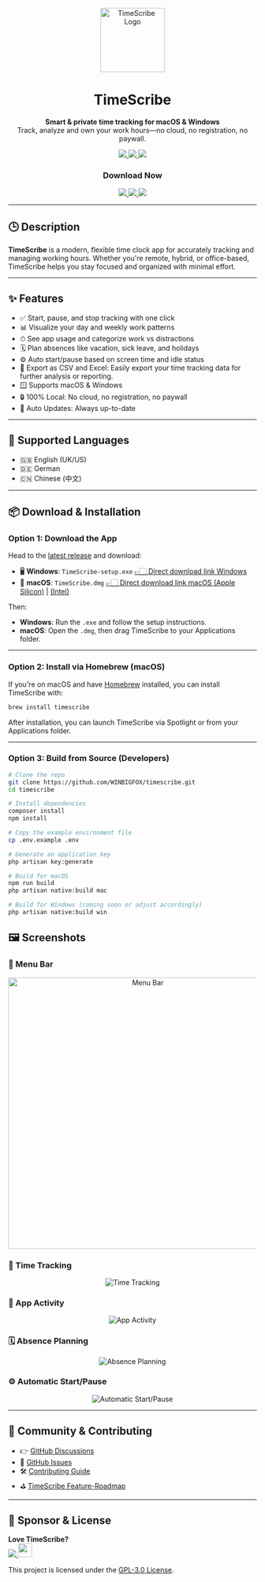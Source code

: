 <p align="center">
  <a href="https://timescribe.app" target="_blank">
    <img src="https://github.com/WINBIGFOX/Stempeluhr/blob/main/.github/images/icon.png?raw=true" width="130" alt="TimeScribe Logo">
  </a>
</p>
<h1 align="center">TimeScribe</h1>
<p align="center">
  <b>Smart & private time tracking for macOS & Windows</b><br/>
Track, analyze and own your work hours—no cloud, no registration, no paywall.
</p>

<p align="center">
  <a href="https://github.com/WINBIGFOX/timescribe/releases/latest">
    <img src="https://img.shields.io/github/v/release/WINBIGFOX/timescribe?label=Download&logo=github" />
  </a>
  <a href="https://formulae.brew.sh/cask/timescribe">
    <img src="https://img.shields.io/homebrew/cask/v/timescribe?logo=homebrew&logoColor=white&label=Homebrew" />
  </a>
  <a href="LICENSE">
    <img src="https://img.shields.io/github/license/WINBIGFOX/timescribe?color=blue" />
  </a>
</p>

<h3 align="center">Download Now</h2>
<p align="center">
  <a href="https://timescribe.app/download/windows">
    <img src="https://img.shields.io/badge/Windows-0078D4?style=for-the-badge&logo=microsoft&logoColor=white" />
  </a>
  <a href="https://timescribe.app/download/macos/arm64">
    <img src="https://img.shields.io/badge/Apple%20Silicon-000000?style=for-the-badge&logo=apple&logoColor=white" />
  </a>
  <a href="https://timescribe.app/download/macos/x64">
    <img src="https://img.shields.io/badge/Intel-000000?style=for-the-badge&logo=apple&logoColor=white" />
  </a>
</p>

---

## 🕒 Description

**TimeScribe** is a modern, flexible time clock app for accurately tracking and managing working hours. Whether you're
remote, hybrid, or office-based, TimeScribe helps you stay focused and organized with minimal effort.

---

## ✨ Features

- ✅ Start, pause, and stop tracking with one click
- 📊 Visualize your day and weekly work patterns
- ⏱ See app usage and categorize work vs distractions
- 🗓️ Plan absences like vacation, sick leave, and holidays
- ⚙️ Auto start/pause based on screen time and idle status
- 💾 Export as CSV and Excel: Easily export your time tracking data for further analysis or reporting.
- 🪟 Supports macOS & Windows
- 🔒 100% Local: No cloud, no registration, no paywall
- 🔄 Auto Updates: Always up-to-date

---

## 💬 Supported Languages

- 🇬🇧 English (UK/US)
- 🇩🇪 German
- 🇨🇳 Chinese (中文)

---

## 📦 Download & Installation

### Option 1: Download the App

Head to the [latest release](https://github.com/WINBIGFOX/timescribe/releases/latest) and download:

- 🖥 **Windows**:
  `TimeScribe-setup.exe` [👉🏻 Direct download link Windows](https://timescribe.app/download/windows)
- 🍏 **macOS**:
  `TimeScribe.dmg` [👉🏻 Direct download link macOS (Apple Silicon)](https://timescribe.app/download/macos/arm64) | [(Intel)](https://timescribe.app/download/macos/x64)

Then:

- **Windows**: Run the `.exe` and follow the setup instructions.
- **macOS**: Open the `.dmg`, then drag TimeScribe to your Applications folder.

---

### Option 2: Install via Homebrew (macOS)

If you're on macOS and have [Homebrew](https://brew.sh/) installed, you can install TimeScribe with:

```bash
brew install timescribe
```

After installation, you can launch TimeScribe via Spotlight or from your Applications folder.

---

### Option 3: Build from Source (Developers)

```bash
# Clone the repo
git clone https://github.com/WINBIGFOX/timescribe.git
cd timescribe

# Install dependencies
composer install
npm install

# Copy the example environment file
cp .env.example .env

# Generate an application key
php artisan key:generate

# Build for macOS
npm run build
php artisan native:build mac

# Build for Windows (coming soon or adjust accordingly)
php artisan native:build win
```

## 🖼 Screenshots

### 🧭 Menu Bar

<p align="center">
    <picture>
        <source media="(prefers-color-scheme: dark)" srcset="https://github.com/WINBIGFOX/Stempeluhr/blob/main/.github/images/menubar_dark.png?raw=true">
        <img alt="Menu Bar" width="550" src="https://github.com/WINBIGFOX/Stempeluhr/blob/main/.github/images/menubar_light.png?raw=true">
    </picture>
</p>

### 🧭 Time Tracking

<p align="center">
<picture>
  <source media="(prefers-color-scheme: dark)" srcset="https://github.com/WINBIGFOX/Stempeluhr/blob/main/.github/images/dayview_en_dark.webp?raw=true">
  <img alt="Time Tracking" src="https://github.com/WINBIGFOX/Stempeluhr/blob/main/.github/images/dayview_en_light.webp?raw=true">
</picture>
</p>

### 🧠 App Activity

<p align="center">
<picture >
  <source media="(prefers-color-scheme: dark)" srcset="https://github.com/WINBIGFOX/Stempeluhr/blob/main/.github/images/app_activity_en_dark.webp?raw=true">
  <img alt="App Activity" src="https://github.com/WINBIGFOX/Stempeluhr/blob/main/.github/images/app_activity_en_light.webp?raw=true">
</picture>
</p>

### 🗓️ Absence Planning

<p align="center">
<picture >
  <source media="(prefers-color-scheme: dark)" srcset="https://github.com/WINBIGFOX/Stempeluhr/blob/main/.github/images/absences_en_dark.webp?raw=true">
  <img alt="Absence Planning" src="https://github.com/WINBIGFOX/Stempeluhr/blob/main/.github/images/absences_en_light.webp?raw=true">
</picture>
</p>

### ⚙️ Automatic Start/Pause

<p align="center">
<picture >
  <source media="(prefers-color-scheme: dark)" srcset="https://github.com/WINBIGFOX/Stempeluhr/blob/main/.github/images/start_break_en_dark.webp?raw=true">
  <img alt="Automatic Start/Pause" src="https://github.com/WINBIGFOX/Stempeluhr/blob/main/.github/images/start_break_en_light.webp?raw=true">
</picture>
</p>

---

## 👥 Community & Contributing
- 👉 [GitHub Discussions](https://github.com/WINBIGFOX/TimeScribe/discussions)
- 🐞 [GitHub Issues](https://github.com/WINBIGFOX/TimeScribe/issues)
- 🛠️ [Contributing Guide](CONTRIBUTING.md)
- ⛳️ [TimeScribe Feature-Roadmap](https://github.com/users/WINBIGFOX/projects/5)

---
## 💖 Sponsor & License

<b>Love TimeScribe?</b><br/>
<a href="https://github.com/sponsors/WINBIGFOX" target="_blank">
<img src="https://img.shields.io/badge/GitHub Sponsors-EA4AAA?style=for-the-badge&logo=githubsponsors&logoColor=white" />
</a>
<a href="https://www.buymeacoffee.com/kc7qv2k6jqr" target="_blank">
<img height="28px" src="https://cdn.buymeacoffee.com/buttons/v2/default-yellow.png" />
</a>

This project is licensed under the [GPL-3.0 License](LICENSE).





